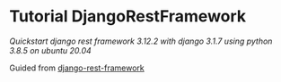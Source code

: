 # Tutorial DjangoRestFramework

_Quickstart django rest framework 3.12.2 with django 3.1.7 using python 3.8.5 on ubuntu 20.04_



Guided from [django-rest-framework](https://www.django-rest-framework.org/tutorial/1-serialization/)
